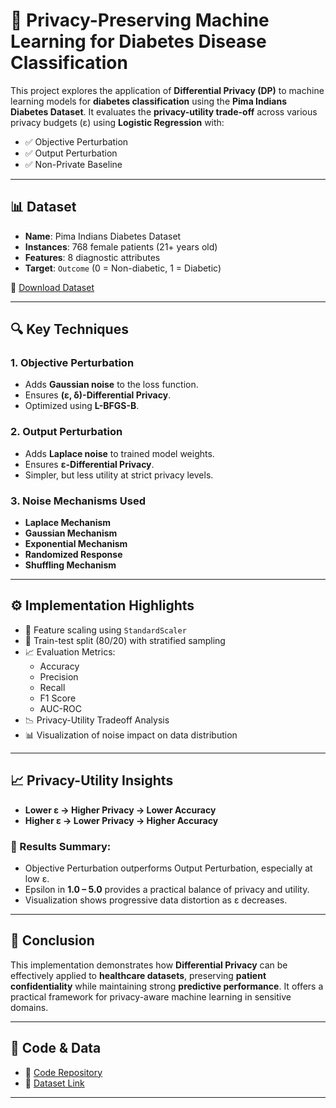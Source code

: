 # 🔐 Privacy-Preserving Machine Learning for Diabetes Disease Classification

This project explores the application of **Differential Privacy (DP)** to machine learning models for **diabetes classification** using the **Pima Indians Diabetes Dataset**. It evaluates the **privacy-utility trade-off** across various privacy budgets (ε) using **Logistic Regression** with:

- ✅ Objective Perturbation  
- ✅ Output Perturbation  
- ✅ Non-Private Baseline  

---

## 📊 Dataset

- **Name**: Pima Indians Diabetes Dataset  
- **Instances**: 768 female patients (21+ years old)  
- **Features**: 8 diagnostic attributes  
- **Target**: `Outcome` (0 = Non-diabetic, 1 = Diabetic)

🔗 [Download Dataset](https://drive.google.com/file/d/14aqc4rK8hcFSES-SlRztGBlGca-QuIDd/view?usp=sharing)

---

## 🔍 Key Techniques

### 1. Objective Perturbation
- Adds **Gaussian noise** to the loss function.
- Ensures **(ε, δ)-Differential Privacy**.
- Optimized using **L-BFGS-B**.

### 2. Output Perturbation
- Adds **Laplace noise** to trained model weights.
- Ensures **ε-Differential Privacy**.
- Simpler, but less utility at strict privacy levels.

### 3. Noise Mechanisms Used
- **Laplace Mechanism**  
- **Gaussian Mechanism**  
- **Exponential Mechanism**  
- **Randomized Response**  
- **Shuffling Mechanism**

---

## ⚙️ Implementation Highlights

- 🔧 Feature scaling using `StandardScaler`
- 🔄 Train-test split (80/20) with stratified sampling
- 📈 Evaluation Metrics:
  - Accuracy
  - Precision
  - Recall
  - F1 Score
  - AUC-ROC
- 📉 Privacy-Utility Tradeoff Analysis
- 📊 Visualization of noise impact on data distribution

---

## 📈 Privacy-Utility Insights

- **Lower ε → Higher Privacy → Lower Accuracy**
- **Higher ε → Lower Privacy → Higher Accuracy**

### 🔎 Results Summary:
- Objective Perturbation outperforms Output Perturbation, especially at low ε.
- Epsilon in **1.0 – 5.0** provides a practical balance of privacy and utility.
- Visualization shows progressive data distortion as ε decreases.

---

## 🧠 Conclusion

This implementation demonstrates how **Differential Privacy** can be effectively applied to **healthcare datasets**, preserving **patient confidentiality** while maintaining strong **predictive performance**. It offers a practical framework for privacy-aware machine learning in sensitive domains.

---

## 📁 Code & Data

- 📂 [Code Repository](https://drive.google.com/file/d/1uV9FGOaUDWaq31RHoEL_Vu2NB6hf5Wm_/view?usp=sharing)
- 📄 [Dataset Link](https://drive.google.com/file/d/14aqc4rK8hcFSES-SlRztGBlGca-QuIDd/view?usp=sharing)

---

